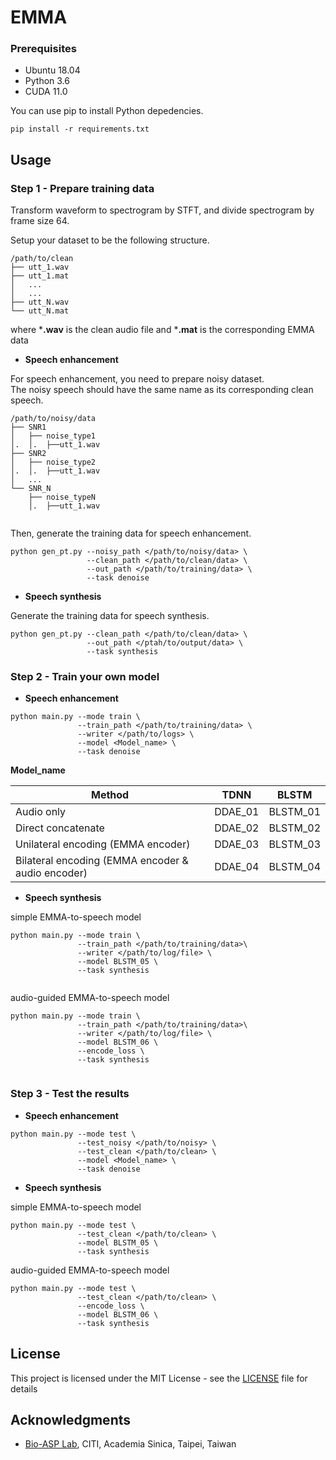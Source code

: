# EMMA
### Prerequisites
* Ubuntu 18.04
* Python 3.6
* CUDA 11.0

You can use pip to install Python depedencies.
```
pip install -r requirements.txt 
```
## Usage

### Step 1 - Prepare training data 

Transform waveform to spectrogram by STFT, and divide spectrogram by frame size 64. 

Setup your dataset to be the following structure.

```
/path/to/clean
├── utt_1.wav
├── utt_1.mat
│   ...
│   ...
├── utt_N.wav
└── utt_N.mat
```
where ***.wav** is the clean audio file and ***.mat** is the corresponding EMMA data


* **Speech enhancement**

For speech enhancement, you need to prepare noisy dataset.  
The noisy speech should have the same name as its corresponding clean speech. 
```
/path/to/noisy/data
├── SNR1
│   ├── noise_type1
│.  │.  ├──utt_1.wav
├── SNR2
│   ├── noise_type2
│.  │.  ├──utt_1.wav
│   ...
└── SNR_N
    ├── noise_typeN
    │.  ├──utt_1.wav    
    
```
  
Then, generate the training data for speech enhancement.  
```
python gen_pt.py --noisy_path </path/to/noisy/data> \   
                 --clean_path </path/to/clean/data> \       
                 --out_path </path/to/training/data> \       
                 --task denoise
```

* **Speech synthesis**

Generate the training data for speech synthesis.  
```
python gen_pt.py --clean_path </path/to/clean/data> \       
                 --out_path </ptah/to/output/data> \       
                 --task synthesis
```

  
### Step 2 - Train your own model

* **Speech enhancement**

```
python main.py --mode train \
               --train_path </path/to/training/data> \
               --writer </path/to/logs> \
               --model <Model_name> \
               --task denoise

```           
**Model_name**

| Method                                            | TDNN          | BLSTM         |
| ------------------------------------------------- |:-------------:|:-------------:|
| Audio only                                        | DDAE_01       | BLSTM_01      |
| Direct concatenate                                | DDAE_02       | BLSTM_02      |
| Unilateral encoding (EMMA encoder)                | DDAE_03       | BLSTM_03      |
| Bilateral encoding (EMMA encoder & audio encoder) | DDAE_04       | BLSTM_04      |




* **Speech synthesis**

simple EMMA-to-speech model
```
python main.py --mode train \
               --train_path </path/to/training/data>\
               --writer </path/to/log/file> \
               --model BLSTM_05 \
               --task synthesis
            
```

audio-guided EMMA-to-speech model
```
python main.py --mode train \
               --train_path </path/to/training/data>\
               --writer </path/to/log/file> \
               --model BLSTM_06 \
               --encode_loss \ 
               --task synthesis
            
```


### Step 3 - Test the results

* **Speech enhancement**

```
python main.py --mode test \
               --test_noisy </path/to/noisy> \
               --test_clean </path/to/clean> \
               --model <Model_name> \
               --task denoise      
```


* **Speech synthesis**


simple EMMA-to-speech model
```
python main.py --mode test \
               --test_clean </path/to/clean> \
               --model BLSTM_05 \
               --task synthesis       
```


audio-guided EMMA-to-speech model
```
python main.py --mode test \
               --test_clean </path/to/clean> \
               --encode_loss \ 
               --model BLSTM_06 \
               --task synthesis       
```



## License

This project is licensed under the MIT License - see the [LICENSE](LICENSE) file for details

## Acknowledgments
* [Bio-ASP Lab](https://bio-asplab.citi.sinica.edu.tw), CITI, Academia Sinica, Taipei, Taiwan
